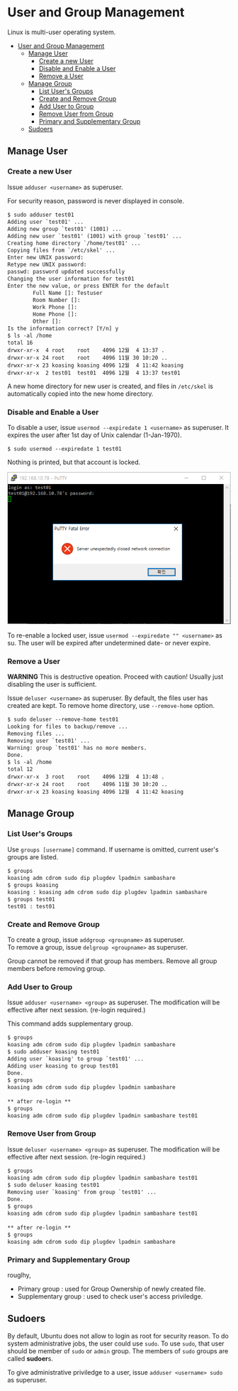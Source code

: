 User and Group Management
=========================

Linux is multi-user operating system.

- [User and Group Management](#user-and-group-management)
    - [Manage User](#manage-user)
        - [Create a new User](#create-a-new-user)
        - [Disable and Enable a User](#disable-and-enable-a-user)
        - [Remove a User](#remove-a-user)
    - [Manage Group](#manage-group)
        - [List User's Groups](#list-users-groups)
        - [Create and Remove Group](#create-and-remove-group)
        - [Add User to Group](#add-user-to-group)
        - [Remove User from Group](#remove-user-from-group)
        - [Primary and Supplementary Group](#primary-and-supplementary-group)
    - [Sudoers](#sudoers)

Manage User
-----------

### Create a new User

Issue `adduser <username>` as superuser.

For security reason, password is never displayed in console.

```console
$ sudo adduser test01
Adding user `test01' ...
Adding new group `test01' (1001) ...
Adding new user `test01' (1001) with group `test01' ...
Creating home directory `/home/test01' ...
Copying files from `/etc/skel' ...
Enter new UNIX password:
Retype new UNIX password:
passwd: password updated successfully
Changing the user information for test01
Enter the new value, or press ENTER for the default
        Full Name []: Testuser
        Room Number []:
        Work Phone []:
        Home Phone []:
        Other []:
Is the information correct? [Y/n] y
$ ls -al /home
total 16
drwxr-xr-x  4 root    root    4096 12월  4 13:37 .
drwxr-xr-x 24 root    root    4096 11월 30 10:20 ..
drwxr-xr-x 23 koasing koasing 4096 12월  4 11:42 koasing
drwxr-xr-x  2 test01  test01  4096 12월  4 13:37 test01
```

A new home directory for new user is created, and files in `/etc/skel` is
automatically copied into the new home directory.



### Disable and Enable a User

To disable a user, issue `usermod --expiredate 1 <username>` as superuser. It
expires the user after 1st day of Unix calendar (1-Jan-1970).

```console
$ sudo usermod --expiredate 1 test01
```

Nothing is printed, but that account is locked.

![](01.png)

To re-enable a locked user, issue `usermod --expiredate "" <username>` as su.
The user will be expired after undetermined date- or never expire.



### Remove a User

**WARNING** This is destructive opeation. Proceed with caution! Usually just
disabling the user is sufficient.

Issue `deluser <username>` as superuser. By default, the files user has created
are kept. To remove home directory, use `--remove-home` option.

```console
$ sudo deluser --remove-home test01
Looking for files to backup/remove ...
Removing files ...
Removing user `test01' ...
Warning: group `test01' has no more members.
Done.
$ ls -al /home
total 12
drwxr-xr-x  3 root    root    4096 12월  4 13:48 .
drwxr-xr-x 24 root    root    4096 11월 30 10:20 ..
drwxr-xr-x 23 koasing koasing 4096 12월  4 11:42 koasing
```



Manage Group
------------

### List User's Groups

Use `groups [username]` command. If username is omitted, current user's groups
are listed.

```console
$ groups
koasing adm cdrom sudo dip plugdev lpadmin sambashare
$ groups koasing
koasing : koasing adm cdrom sudo dip plugdev lpadmin sambashare
$ groups test01
test01 : test01
```



### Create and Remove Group

To create a group, issue `addgroup <groupname>` as superuser.  
To remove a group, issue `delgroup <groupname>` as superuser.

Group cannot be removed if that group has members. Remove all group members
before removing group.



### Add User to Group

Issue `adduser <username> <group>` as superuser. The modification will be
effective after next session. (re-login required.)

This command adds supplementary group.

```console
$ groups
koasing adm cdrom sudo dip plugdev lpadmin sambashare
$ sudo adduser koasing test01
Adding user `koasing' to group `test01' ...
Adding user koasing to group test01
Done.
$ groups
koasing adm cdrom sudo dip plugdev lpadmin sambashare

** after re-login **
$ groups
koasing adm cdrom sudo dip plugdev lpadmin sambashare test01
```



### Remove User from Group

Issue `deluser <username> <group>` as superuser. The modification will be
effective after next session. (re-login required.)

```console
$ groups
koasing adm cdrom sudo dip plugdev lpadmin sambashare test01
$ sudo deluser koasing test01
Removing user `koasing' from group `test01' ...
Done.
$ groups
koasing adm cdrom sudo dip plugdev lpadmin sambashare test01

** after re-login **
$ groups
koasing adm cdrom sudo dip plugdev lpadmin sambashare
```



### Primary and Supplementary Group

rouglhy,

- Primary group : used for Group Ownership of newly created file.
- Supplementary group : used to check user's access priviledge.



Sudoers
-------

By default, Ubuntu does not allow to login as root for security reason.
To do system administrative jobs, the user could use `sudo`.
To use `sudo`, that user should be member of `sudo` or `admin` group.
The members of `sudo` groups are called **sudoer**s.

To give administrative priviledge to a user, issue `adduser <username> sudo` as
superuser.
